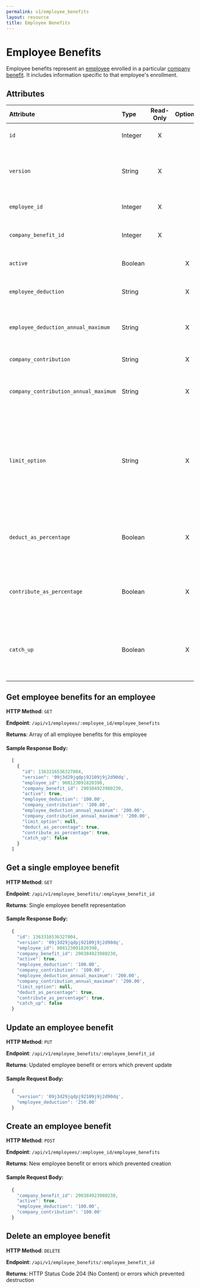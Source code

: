 ```yaml
---
permalink: v1/employee_benefits
layout: resource
title: Employee Benefits
---
```


# Employee Benefits

Employee benefits represent an <a href="/v1/employees">employee</a> enrolled in a particular <a href="/v1/company_benefits">company benefit</a>. It includes information specific to that employee's enrollment.

## Attributes

| Attribute                     | Type              | Read-Only | Optional | Default | Description
| :----------                   |:-------------     |:---------:|:--------:|:--------|:-------------
| `id`                          | Integer           |     X     |          |         | the unique identifier of this employee benefit
| `version`                     | String            |     X     |          |         | version of this object. See <a href="/v1/considerations/versioning/">the versioning documentation</a> for a more in depth explaination of versions
| `employee_id`                 | Integer           |     X     |          |         | id for the employee to which this employee benefit belongs
| `company_benefit_id`                 | Integer           |     X     |          |         | id for the company benefit to which this employee benefit belongs
| `active`                      |  Boolean          |           |     X    | true    | whether or not this employee benefit is currently active
| `employee_deduction` | String | | X | '0.00' | the amount to be deducted, per pay period, from the employee's pay.
| `employee_deduction_annual_maximum` | String | | X | null | the maximum employee deduction per year. A null amount signifies no limit.
| `company_contribution` | String | | X | '0.00' | the amount to be paid, per pay period, from by the company
| `company_contribution_annual_maximum` | String | | X | null | the maximum company contribution per year. A null amount signifies no limit.
| `limit_option` | String | | X | null | certain benefits have particular options that need to be set to determine their limit option. For HSA, this should be either 'Family' or 'Individual' and for Dependent Care FSA this should be either 'Joint Filing or Single' or 'Married and Filing Separately'.
| `deduct_as_percentage` | Boolean | | X | false | if true, the employee_deduction amount will be treated as a percentage to be deducted from each payroll
| `contribute_as_percentage` | Boolean | | X | false | if true, the company_contribution amount will be treated as a percentage to be deducted from each payroll
| `catch_up` | Boolean | | X | | if true, the employee should use a benefit's special 'catch up' rate. Currently only the Roth 401k and 401k use this value for employees over 50.

## Get employee benefits for an employee

**HTTP Method**: `GET`

**Endpoint**: `/api/v1/employees/:employee_id/employee_benefits`

**Returns**: Array of all employee benefits for this employee

#### Sample Response Body:


```javascript
  [
    {
      "id": 1363316536327004,
      "version": '09j3d29jqdpj92109j9j2d90dq',
      "employee_id": 908123091820398,
      "company_benefit_id": 290384923980230,
      "active": true,
      "employee_deduction": '100.00',
      "company_contribution": '100.00',
      "employee_deduction_annual_maximum": '200.00',
      "company_contribution_annual_maximum": '200.00',
      "limit_option": null,
      "deduct_as_percentage": true,
      "contribute_as_percentage": true,
      "catch_up": false
    }
  ]
```

## Get a single employee benefit

**HTTP Method**: `GET`

**Endpoint**: `/api/v1/employee_benefits/:employee_benefit_id`

**Returns**: Single employee benefit representation

#### Sample Response Body:

```javascript
  {
    "id": 1363316536327004,
    "version": '09j3d29jqdpj92109j9j2d90dq',
    "employee_id": 908123091820398,
    "company_benefit_id": 290384923980230,
    "active": true,
    "employee_deduction": '100.00',
    "company_contribution": '100.00',
    "employee_deduction_annual_maximum": '200.00',
    "company_contribution_annual_maximum": '200.00',
    "limit_option": null,
    "deduct_as_percentage": true,
    "contribute_as_percentage": true,
    "catch_up": false
  }
```

## Update an employee benefit

**HTTP Method**: `PUT`

**Endpoint**: `/api/v1/employee_benefits/:employee_benefit_id`

**Returns**: Updated employee benefit or errors which prevent update

#### Sample Request Body:

```javascript
  {
    "version": '09j3d29jqdpj92109j9j2d90dq',
    "employee_deduction": '250.00'
  }
```

## Create an employee benefit

**HTTP Method**: `POST`

**Endpoint**: `/api/v1/employees/:employee_id/employee_benefits`

**Returns**: New employee benefit or errors which prevented creation

#### Sample Request Body:

```javascript
  {
    "company_benefit_id": 290384923980230,
    "active": true,
    "employee_deduction": '100.00',
    "company_contribution": '100.00'
  }
```

## Delete an employee benefit

**HTTP Method**: `DELETE`

**Endpoint**: `/api/v1/employee_benefits/:employee_benefit_id`

**Returns**: HTTP Status Code 204 (No Content) or errors which prevented destruction
